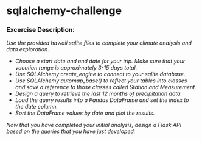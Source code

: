 # sqlalchemy-challenge

### Excercise Description:

<i> Use the provided hawaii.sqlite files to complete your climate analysis and data exploration.
  - Choose a start date and end date for your trip. Make sure that your vacation range is approximately 3-15 days total.
  - Use SQLAlchemy create_engine to connect to your sqlite database.
  - Use SQLAlchemy automap_base() to reflect your tables into classes and save a reference to those classes called Station and Measurement.
  - Design a query to retrieve the last 12 months of precipitation data.
  - Load the query results into a Pandas DataFrame and set the index to the date column.
  - Sort the DataFrame values by date and plot the results.

Now that you have completed your initial analysis, design a Flask API based on the queries that you have just developed. </i>
